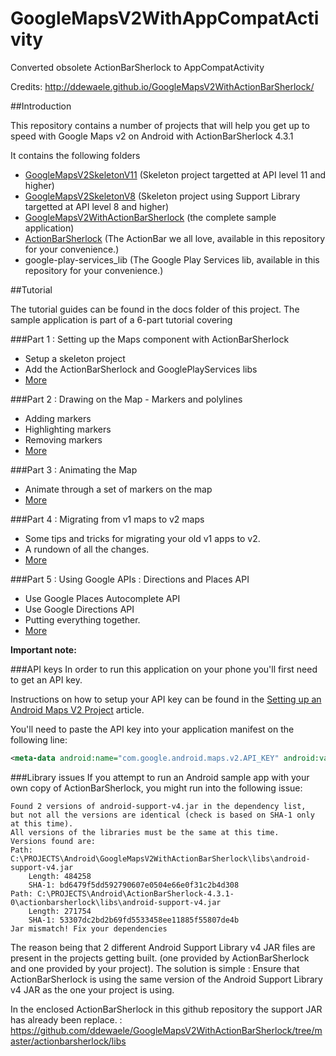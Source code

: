 # GoogleMapsV2WithAppCompatActivity
Converted obsolete ActionBarSherlock to AppCompatActivity

Credits: http://ddewaele.github.io/GoogleMapsV2WithActionBarSherlock/


##Introduction

This repository contains a number of projects that will help you get up to speed with Google Maps v2 on Android with ActionBarSherlock 4.3.1

It contains the following folders

- [GoogleMapsV2SkeletonV11](https://github.com/ddewaele/GoogleMapsV2WithActionBarSherlock/tree/master/GoogleMapsV2SkeletonV11) (Skeleton project targetted at API level 11 and higher)
- [GoogleMapsV2SkeletonV8](https://github.com/ddewaele/GoogleMapsV2WithActionBarSherlock/tree/master/GoogleMapsV2SkeletonV8) (Skeleton project using Support Library targetted at API level 8 and higher)
- [GoogleMapsV2WithActionBarSherlock](https://github.com/ddewaele/GoogleMapsV2WithActionBarSherlock/tree/master/GoogleMapsV2WithActionBarSherlock) (the complete sample application)
- [ActionBarSherlock](http://actionbarsherlock.com/) (The ActionBar we all love, available in this repository for your convenience.)
- google-play-services_lib (The Google Play Services lib, available in this repository for your convenience.)

##Tutorial

The tutorial guides can be found in the docs folder of this project. The sample application is part of a 6-part tutorial covering

###Part 1 : Setting up the Maps component with ActionBarSherlock

- Setup a skeleton project
- Add the ActionBarSherlock and GooglePlayServices libs
- [More](./GoogleMapsV2WithActionBarSherlock/docs/part1.md)
	
###Part 2 : Drawing on the Map - Markers and polylines

- Adding markers
- Highlighting markers
- Removing markers
- [More](./GoogleMapsV2WithActionBarSherlock/docs/part2.md)

###Part 3 : Animating the Map

- Animate through a set of markers on the map
- [More](./GoogleMapsV2WithActionBarSherlock/docs/part3.md)
	
###Part 4 : Migrating from v1 maps to v2 maps

- Some tips and tricks for migrating your old v1 apps to v2.
- A rundown of all the changes.
- [More](./GoogleMapsV2WithActionBarSherlock/docs/part4.md)

###Part 5 : Using Google APIs : Directions and Places API

- Use Google Places Autocomplete API
- Use Google Directions API
- Putting everything together.
- [More](./GoogleMapsV2WithActionBarSherlock/docs/part6.md)
	

**Important note:**


###API keys
In order to run this application on your phone you'll first need to get an API key.

Instructions on how to setup your API key can be found in the [Setting up an Android Maps V2 Project][0] article.

You'll need to paste the API key into your application manifest on the following line:

```xml
<meta-data android:name="com.google.android.maps.v2.API_KEY" android:value="INSERT_YOUR_API_KEY_HERE"/>
```

###Library issues
If you attempt to run an Android sample app with your own copy of ActionBarSherlock, you might run into the following issue:

	Found 2 versions of android-support-v4.jar in the dependency list,
	but not all the versions are identical (check is based on SHA-1 only at this time).
	All versions of the libraries must be the same at this time.
	Versions found are:
	Path: C:\PROJECTS\Android\GoogleMapsV2WithActionBarSherlock\libs\android-support-v4.jar
		Length: 484258
		SHA-1: bd6479f5dd592790607e0504e66e0f31c2b4d308
	Path: C:\PROJECTS\Android\ActionBarSherlock-4.3.1-0\actionbarsherlock\libs\android-support-v4.jar
		Length: 271754
		SHA-1: 53307dc2bd2b69fd5533458ee11885f55807de4b
	Jar mismatch! Fix your dependencies

The reason being that 2 different Android Support Library v4 JAR files are present in the projects getting built. (one provided by ActionBarSherlock and one provided by your project).
The solution is simple : Ensure that ActionBarSherlock is using the same version of the Android Support Library v4 JAR as the one your project is using.

In the enclosed ActionBarSherlock in this github repository the support JAR has already been replace. : https://github.com/ddewaele/GoogleMapsV2WithActionBarSherlock/tree/master/actionbarsherlock/libs

[0]: http://ddewaele.github.io/GoogleMapsV2WithActionBarSherlock/part1 "Setting up an Android Maps V2 Project"
